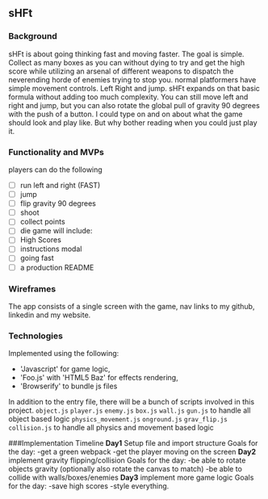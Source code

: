 ## sHFt

### Background
sHFt is about going thinking fast and moving faster. The goal is simple. Collect as many boxes as you can without dying to try and get the high score while utilizing an arsenal of different weapons to dispatch the neverending horde of enemies trying to stop you. normal platformers have simple movement controls. Left Right and jump. sHFt expands on that basic formula without adding too much complexity. You can still move left and right and jump, but you can also rotate the global pull of gravity 90 degrees with the push of a button. I could type on and on about what the game should look and play like. But why bother reading when you could just play it.

### Functionality and MVPs

players can do the following
- [ ] run left and right (FAST)
- [ ] jump
- [ ] flip gravity 90 degrees
- [ ] shoot
- [ ] collect points
- [ ] die
game will include:
- [ ] High Scores
- [ ] instructions modal
- [ ] going fast
- [ ] a production README

### Wireframes
The app consists of a single screen with the game, nav links to my github, linkedin and my website.

### Technologies
Implemented using the following:
- 'Javascript' for game logic,
- 'Foo.js' with 'HTML5 Baz' for effects rendering,
- 'Browserify' to bundle js files

In addition to the entry file, there will be a bunch of scripts involved in this project.
`object.js`
    `player.js`
    `enemy.js`
    `box.js`
    `wall.js`
    `gun.js`
    to handle all object based logic
`physics_movement.js`
    `onground.js`
    `grav_flip.js`
    `collision.js`
    to handle all physics and movement based logic

###Implementation Timeline
**Day1** Setup file and import structure
    Goals for the day:
        -get a green webpack
        -get the player moving on the screen
**Day2** implement gravity flipping/collision
    Goals for the day:
        -be able to rotate objects gravity (optionally also rotate the canvas to match)
        -be able to collide with walls/boxes/enemies
**Day3** implement more game logic
    Goals for the day:
        -save high scores
        -style everything.
